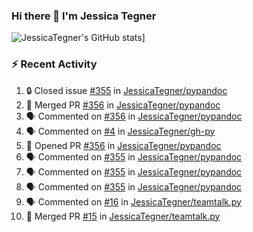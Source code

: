 ### Hi there 👋 I'm Jessica Tegner

![JessicaTegner's GitHub stats](https://github-readme-stats.vercel.app/api?username=jessicategner)]


### :zap: Recent Activity

<!--START_SECTION:activity-->
1. 🔒 Closed issue [#355](https://github.com/JessicaTegner/pypandoc/issues/355) in [JessicaTegner/pypandoc](https://github.com/JessicaTegner/pypandoc)
2. 🎉 Merged PR [#356](https://github.com/JessicaTegner/pypandoc/pull/356) in [JessicaTegner/pypandoc](https://github.com/JessicaTegner/pypandoc)
3. 🗣 Commented on [#356](https://github.com/JessicaTegner/pypandoc/pull/356#issuecomment-1944981185) in [JessicaTegner/pypandoc](https://github.com/JessicaTegner/pypandoc)
4. 🗣 Commented on [#4](https://github.com/JessicaTegner/gh-py/issues/4#issuecomment-1944155741) in [JessicaTegner/gh-py](https://github.com/JessicaTegner/gh-py)
5. 💪 Opened PR [#356](https://github.com/JessicaTegner/pypandoc/pull/356) in [JessicaTegner/pypandoc](https://github.com/JessicaTegner/pypandoc)
6. 🗣 Commented on [#355](https://github.com/JessicaTegner/pypandoc/issues/355#issuecomment-1943913365) in [JessicaTegner/pypandoc](https://github.com/JessicaTegner/pypandoc)
7. 🗣 Commented on [#355](https://github.com/JessicaTegner/pypandoc/issues/355#issuecomment-1940763105) in [JessicaTegner/pypandoc](https://github.com/JessicaTegner/pypandoc)
8. 🗣 Commented on [#355](https://github.com/JessicaTegner/pypandoc/issues/355#issuecomment-1937183852) in [JessicaTegner/pypandoc](https://github.com/JessicaTegner/pypandoc)
9. 🗣 Commented on [#16](https://github.com/JessicaTegner/teamtalk.py/issues/16#issuecomment-1930336850) in [JessicaTegner/teamtalk.py](https://github.com/JessicaTegner/teamtalk.py)
10. 🎉 Merged PR [#15](https://github.com/JessicaTegner/teamtalk.py/pull/15) in [JessicaTegner/teamtalk.py](https://github.com/JessicaTegner/teamtalk.py)
<!--END_SECTION:activity-->
